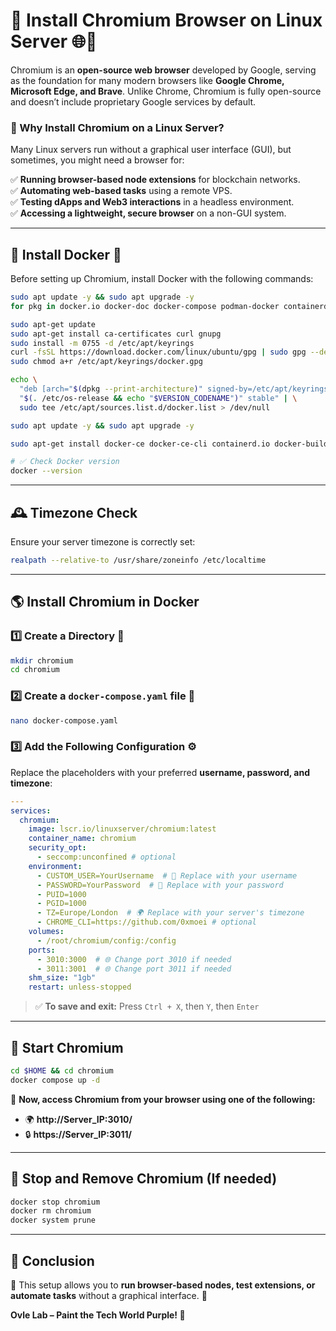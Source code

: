 
# 🚀 Install Chromium Browser on Linux Server 🌐🐧 

Chromium is an **open-source web browser** developed by Google, serving as the foundation for many modern browsers like **Google Chrome, Microsoft Edge, and Brave**. Unlike Chrome, Chromium is fully open-source and doesn’t include proprietary Google services by default.  

### 🌟 Why Install Chromium on a Linux Server?  
Many Linux servers run without a graphical user interface (GUI), but sometimes, you might need a browser for:  

✅ **Running browser-based node extensions** for blockchain networks.  
✅ **Automating web-based tasks** using a remote VPS.  
✅ **Testing dApps and Web3 interactions** in a headless environment.  
✅ **Accessing a lightweight, secure browser** on a non-GUI system.  

---

## **🔧 Install Docker** 🐳  
Before setting up Chromium, install Docker with the following commands:  

```bash
sudo apt update -y && sudo apt upgrade -y
for pkg in docker.io docker-doc docker-compose podman-docker containerd runc; do sudo apt-get remove $pkg; done

sudo apt-get update
sudo apt-get install ca-certificates curl gnupg
sudo install -m 0755 -d /etc/apt/keyrings
curl -fsSL https://download.docker.com/linux/ubuntu/gpg | sudo gpg --dearmor -o /etc/apt/keyrings/docker.gpg
sudo chmod a+r /etc/apt/keyrings/docker.gpg

echo \
  "deb [arch="$(dpkg --print-architecture)" signed-by=/etc/apt/keyrings/docker.gpg] https://download.docker.com/linux/ubuntu \
  "$(. /etc/os-release && echo "$VERSION_CODENAME")" stable" | \
  sudo tee /etc/apt/sources.list.d/docker.list > /dev/null

sudo apt update -y && sudo apt upgrade -y

sudo apt-get install docker-ce docker-ce-cli containerd.io docker-buildx-plugin docker-compose-plugin

# ✅ Check Docker version  
docker --version
```

---

## **🕰️ Timezone Check**  
Ensure your server timezone is correctly set:  

```bash
realpath --relative-to /usr/share/zoneinfo /etc/localtime
```

---

## **🌎 Install Chromium in Docker**  

### **1️⃣ Create a Directory** 📂  
```bash
mkdir chromium
cd chromium
```

### **2️⃣ Create a `docker-compose.yaml` file** 📝  
```bash
nano docker-compose.yaml
```

### **3️⃣ Add the Following Configuration** ⚙️  
Replace the placeholders with your preferred **username, password, and timezone**:  

```yaml
---
services:
  chromium:
    image: lscr.io/linuxserver/chromium:latest
    container_name: chromium
    security_opt:
      - seccomp:unconfined # optional
    environment:
      - CUSTOM_USER=YourUsername  # 👤 Replace with your username  
      - PASSWORD=YourPassword  # 🔑 Replace with your password  
      - PUID=1000
      - PGID=1000
      - TZ=Europe/London  # 🌍 Replace with your server's timezone  
      - CHROME_CLI=https://github.com/0xmoei # optional  
    volumes:
      - /root/chromium/config:/config
    ports:
      - 3010:3000  # 🌐 Change port 3010 if needed  
      - 3011:3001  # 🌐 Change port 3011 if needed  
    shm_size: "1gb"
    restart: unless-stopped
```
> ✅ **To save and exit:** Press `Ctrl + X`, then `Y`, then `Enter`

---

## **🚀 Start Chromium**
```bash
cd $HOME && cd chromium
docker compose up -d
```

🎉 **Now, access Chromium from your browser using one of the following:**  
- 🌍 **http://Server_IP:3010/**  
- 🔒 **https://Server_IP:3011/**  

---

## **🛑 Stop and Remove Chromium** (If needed)  
```bash
docker stop chromium
docker rm chromium
docker system prune
```

---

## **💜 Conclusion**  
🎉 This setup allows you to **run browser-based nodes, test extensions, or automate tasks** without a graphical interface. 🚀  

**Ovle Lab – Paint the Tech World Purple! 💜**